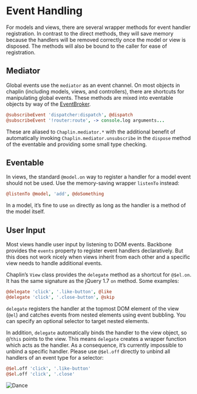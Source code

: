 # Event Handling

For models and views, there are several wrapper methods for event handler registration. 
In contrast to the direct methods, they will save memory because the handlers will 
be removed correctly once the model or view is disposed. The methods will also be bound 
to the caller for ease of registration.

## Mediator

Global events use the `mediator` as an event channel. On most objects 
in chaplin (including models, views, and controllers), there are shortcuts
for manipulating global events. These methods are mixed into eventable objects by way of the [EventBroker][].

[EventBroker]: https://github.com/chaplinjs/chaplin/blob/master/docs/chaplin.event_broker.md

```coffeescript
@subscribeEvent 'dispatcher:dispatch', @dispatch
@subscribeEvent '!router:route', -> console.log arguments...
```

These are aliased to `Chaplin.mediator.*` with the additional benefit of automatically 
invoking `Chaplin.mediator.unsubscribe` in the `dispose` method of the eventable and providing some small
type checking.

## Eventable

In views, the standard `@model.on` way to register a handler for a model event should not be used. Use the memory-saving wrapper `listenTo` instead:

```coffeescript
@listenTo @model, 'add', @doSomething
```

In a model, it’s fine to use `on` directly as long as the handler is a method of the model itself.

## User Input

Most views handle user input by listening to DOM events. Backbone provides the `events` property to register event handlers declaratively. But this does not work nicely when views inherit from each other and a specific view needs to handle additional events.

Chaplin’s `View` class provides the `delegate` method as a shortcut for `@$el.on`. It has the same signature as the jQuery 1.7 `on` method. Some examples:

```coffeescript
@delegate 'click', '.like-button', @like
@delegate 'click', '.close-button', @skip
```

`delegate` registers the handler at the topmost DOM element of the view (`@el`) and catches events from nested elements using event bubbling. You can specify an optional selector to target nested elements.

In addition, `delegate` automatically binds the handler to the view object, so `@`/`this` points to the view. This means `delegate` creates a wrapper function which acts as the handler. As a consequence, it’s currently impossible to unbind a specific handler. Please use `@$el.off` directly to unbind all handlers of an event type for a selector:

```coffeescript
@$el.off 'click', '.like-button'
@$el.off 'click', '.close'
```

![Dance](http://s3.amazonaws.com/imgly_production/3362020/original.jpg)
